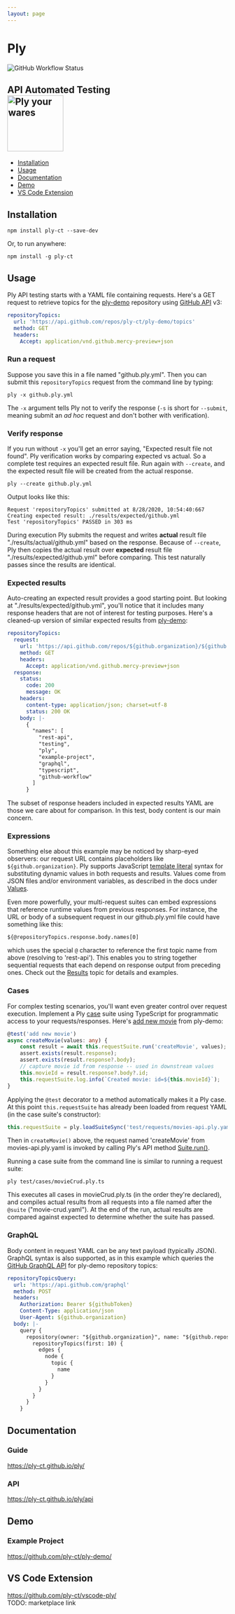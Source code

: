 ```yaml
---
layout: page
---
```

# Ply
![GitHub Workflow Status](https://img.shields.io/github/workflow/status/ply-ct/ply/ply%20ci)

<h2>API Automated Testing
<div><img src="https://raw.githubusercontent.com/ply-ct/ply/master/docs/img/wares.png" width="128" alt="Ply your wares" /></div>
</h2>

  - [Installation](#installation)
  - [Usage](#usage)
  - [Documentation](#documentation)
  - [Demo](#demo)
  - [VS Code Extension](#vs-code-extension)

## Installation
```
npm install ply-ct --save-dev
```
Or, to run anywhere:
```
npm install -g ply-ct
```

## Usage
Ply API testing starts with a YAML file containing requests. Here's a GET request to retrieve
topics for the [ply-demo](https://github.com/ply-ct/ply-demo) repository using
[GitHub API](https://developer.github.com/v3/repos/#get-all-repository-topics) v3:
```yaml
repositoryTopics:
  url: 'https://api.github.com/repos/ply-ct/ply-demo/topics'
  method: GET
  headers:
    Accept: application/vnd.github.mercy-preview+json
```

### Run a request
Suppose you save this in a file named "github.ply.yml". Then you can submit this
`repositoryTopics` request from the command line by typing:
```
ply -x github.ply.yml
```
The `-x` argument tells Ply not to verify the response (`-s` is short for `--submit`, 
meaning submit an *ad hoc* request and don't bother with verification).

### Verify response
If you run without `-x` you'll get an error saying, "Expected result file not found". Ply verification
works by comparing expected vs actual. So a complete test requires an expected result file. Run again
with `--create`, and the expected result file will be created from the actual response.
```
ply --create github.ply.yml
```
Output looks like this:
```
Request 'repositoryTopics' submitted at 8/28/2020, 10:54:40:667
Creating expected result: ./results/expected/github.yml
Test 'repositoryTopics' PASSED in 303 ms
```
During execution Ply submits the request and writes **actual** result file "./results/actual/github.yml"
based on the response. Because of `--create`, Ply then copies the actual result over **expected** result file "./results/expected/github.yml"
before comparing. This test naturally passes since the results are identical.

### Expected results
Auto-creating an expected result provides a good starting point. But looking at "./results/expected/github.yml",
you'll notice that it includes many response headers that are not of interest for testing purposes. Here's a
cleaned-up version of similar expected results from [ply-demo](https://github.com/ply-ct/ply-demo/blob/master/test/requests/github-api.ply.yaml#L1):
```yaml
repositoryTopics:
  request:
    url: 'https://api.github.com/repos/${github.organization}/${github.repository}/topics'
    method: GET
    headers:
      Accept: application/vnd.github.mercy-preview+json
  response:
    status:
      code: 200
      message: OK
    headers:
      content-type: application/json; charset=utf-8
      status: 200 OK
    body: |-
      {
        "names": [
          "rest-api",
          "testing",
          "ply",
          "example-project",
          "graphql",
          "typescript",
          "github-workflow"
        ]
      }
```
The subset of response headers included in expected results YAML are those we care about for comparison.
In this test, body content is our main concern.

### Expressions
Something else about this example may be noticed by sharp-eyed observers: our request URL contains
placeholders like `${github.organization}`. Ply supports JavaScript [template literal](https://developer.mozilla.org/en-US/docs/Web/JavaScript/Reference/Template_literals)
syntax for substituting dynamic values in both requests and results. Values come from JSON files and/or environment variables,
as described in the docs under [Values](https://ply-ct.github.io/ply/topics/values).

Even more powerfully, your multi-request suites can embed expressions that reference runtime values from previous responses.
For instance, the URL or body of a subsequent request in our github.ply.yml file could have something like this:
```
${@repositoryTopics.response.body.names[0]
```
which uses the special `@` character to reference the first topic name from above (resolving to 'rest-api').
This enables you to string together sequential requests that each depend on response output from preceding ones.
Check out the [Results](https://ply-ct.github.io/ply/topics/results) topic for details and examples.

### Cases
For complex testing scenarios, you'll want even greater control over request execution.
Implement a Ply [case](https://ply-ct.github.io/ply/topics/cases) suite using TypeScript for programmatic
access to your requests/responses. Here's [add new movie](https://github.com/ply-ct/ply-demo/blob/master/test/cases/movieCrud.ply.ts#L31) 
from ply-demo:
```typescript
@test('add new movie')
async createMovie(values: any) {
    const result = await this.requestSuite.run('createMovie', values);
    assert.exists(result.response);
    assert.exists(result.response?.body);
    // capture movie id from response -- used in downstream values
    this.movieId = result.response?.body?.id;
    this.requestSuite.log.info(`Created movie: id=${this.movieId}`);
}
```
Applying the `@test` decorator to a method automatically makes it a Ply case. At this point `this.requestSuite` has already 
been loaded from request YAML (in the case suite's constructor):
```typescript
this.requestSuite = ply.loadSuiteSync('test/requests/movies-api.ply.yaml');
```
Then in `createMovie()` above, the request named 'createMovie' from movies-api.ply.yaml is invoked by calling Ply's API
method [Suite.run()](https://ply-ct.github.io/ply/api-docs/classes/suite.html#run).

Running a case suite from the command line is similar to running a request suite:
```
ply test/cases/movieCrud.ply.ts
```
This executes all cases in movieCrud.ply.ts (in the order they're declared), and compiles actual results from all requests
into a file named after the `@suite` ("movie-crud.yaml"). At the end of the run, actual results are compared against expected
to determine whether the suite has passed. 

### GraphQL
Body content in request YAML can be any text payload (typically JSON). GraphQL syntax is also supported, as in this
example which queries the [GitHub GraphQL API](https://docs.github.com/en/graphql) for ply-demo repository topics: 
```yaml
repositoryTopicsQuery:
  url: 'https://api.github.com/graphql'
  method: POST
  headers:
    Authorization: Bearer ${githubToken}
    Content-Type: application/json
    User-Agent: ${github.organization}
  body: |-
    query {
      repository(owner: "${github.organization}", name: "${github.repository}") {
        repositoryTopics(first: 10) {
          edges {
            node {
              topic {
                name
              }
            }
          }
        }
      }
    }
```

## Documentation

### Guide
<https://ply-ct.github.io/ply/>

### API
<https://ply-ct.github.io/ply/api>

## Demo

### Example Project
<https://github.com/ply-ct/ply-demo/>

## VS Code Extension
<https://github.com/ply-ct/vscode-ply/>  
TODO: marketplace link



